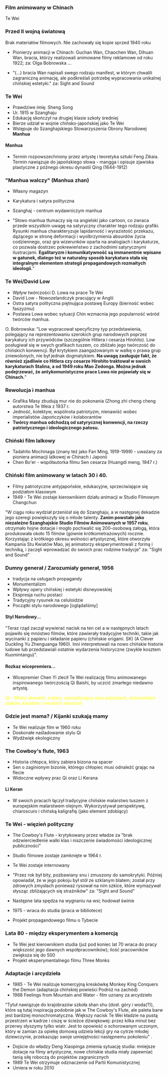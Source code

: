 

### Film animowany w Chinach
Te Wei



### Przed II wojną światową

Brak materiałów filmowych. Nie zachowały się kopie sprzed 1940 roku


- Pionierzy animacji w Chinach: Guchan Wan, Chaochen Wan, Dihuan Wan, bracia, którzy realizowali animowane filmy reklamowe od roku 1922; za: Olga Bobrowska ...

- "(...) bracia Wan napisali swego rodzaju manifest, w którym chwalili zagraniczną animację, ale podkreślali potrzebę wypracowania unikalnej chińskiej estetyki." za: Sight and Sound


### Te Wei

- Prawdziwe imię: Sheng Song
- Ur. 1915 w Szanghaju
- Edukację skończył na drugiej klasie szkoły średniej
- Bierze udział w wojnie chińsko-japońskiej jako Te Wei
- Wstępuje do Szanghajskiego Stowarzyszenia Obrony Narodowej **Manhua**

#### Manhua

- Termin rozpowszechniony przez artystę i teoretyka sztuki Feng Zikaia. Termin nawiązuje do japońskiego słowa - mangga i opisuje zjawiska plastyczne z późnego okresu dynastii Qing (1644-1912)


### "Manhua walczy" (Manhua zhan)


- Własny magazyn
- Karykatura i satyra polityczna
- Szanghaj - centrum wydawniczym manhua

- "Słowo manhua tłumaczy się na angielski jako cartoon, co zwraca przede wszystkim uwagę na satyryczny charakter tego rodzaju grafiki. Rysunki manhua charakteryzuje lapidarność i wyrazistość przekazu, dążącego w stronę deformacji i wyolbrzymienia absurdów życia codziennego, oraz gra wizerunków oparta na analogiach i karykaturze, co pozwala dostrzec pokrewieństwo z zachodnimi satyrycznymi ilustracjami. 
  **Egalitaryzm i komunikatywność są immanentnie wpisane w gatunek, dlatego też w naturalny sposób karykatura stała się integralnym elementem strategii propagandowych rozmaitych ideologii.**"

### Te Wei/David Low

- Wpływ twórczości D. Lowa na prace Te Wei
- David Low - Nowozelandczyk pracujący w Anglii
- Ostra satyra polityczna piętnująca postawę Europy (bierność wobec faszyzmu)
- Postawa Lowa wobec sytuacji Chin wzmacnia jego popularność wśród twórców manhua.


O. Bobrowska: "Low wypracował specyficzny typ przedstawienia, polegający na reprezentowaniu szerokich grup narodowych poprzez karykatury ich przywódców (szczególnie Hitlera i cesarza Hirohito). Low posługiwał się w swych grafikach tuszem, co zbliżało jego twórczość do chińskich konwencji. Był krytykiem zaangażowanym w walkę o prawa grup zniewolonych, nie był jednak dogmatykiem. **Na uwagę zasługuje fakt, że również zjadliwie co Hitlera czy cesarze Hirohito traktował w swoich karykaturach Stalina, a od 1949 roku Mao Zedonga. Można jednak podejrzewać, że antykomunistyczne prace Lowa nie pojawiały się w Chinach.**"



### Rewolucja i manhua

- Grafika Masy zbudują mur nie do pokonania (Zhong zhi cheng cheng autorstwa Te Weia z 1937 r.
- Jedność, kolektyw, wspólnota patriotyzm, nienawiść wobec imperialistów Japończyków i kolaborantów
- **Twórcy manhua odchodzą od satyrycznej konwencji, na rzeczy patriotycznego i ideologicznego patosu.**



### Chiński film lalkowy

- Tadahito Mochinaga (znany też jako Fan Ming, 1919-1999) - uważany za pioniera animacji lalkowej w Chinach i Japonii
- Chen Bo'er - współautorka filmu Sen cesarza (Huangdi meng, 1947 r.)


### Chiński film animowany w latach 30 i 40.

- Filmy patriotyczne antyjapońskie, edukacyjne, sprzeciwiające się podziałom klasowym
- 1949 - Te Wei zostaje kierownikiem działu animacji w Studio Filmowym Changchun



"W ciągu roku wydział przeniósł się do Szanghaju, a w następnej dekadzie jego szeregi powiększyły się o młode talenty. **Zanim powstało jako niezależne Szanghajskie Studio Filmów Animowanych w 1957 roku**, otrzymało hojne dotacje i mogło pochwalić się 200-osobową załogą, która produkowała około 15 filmów (gównie krótkometrażowych) rocznie. Korzystając z krótkiego okresu wolności artystycznej, które otworzyła Kampania Stu Kwiatów Mao, jej animatorzy eksperymentowali z formą i techniką, i zaczęli wprowadzać do swoich prac rodzime tradycje"
za: "Sight and Sound"


### Dumny generał / Zarozumiały generał, 1956

- tradycja na usługach propagandy
- Monumentalizm
- Wpływy opery chińskiej i estetyki disneyowskiej
- Ekspresja ruchu postaci
- Tradycyjny rysunek na celuloidzie
- Początki stylu narodowego
[oglądaliśmy]

#### Styl Narodowy...

"Teraz rząd zaczął wywierać nacisk na ten cel a w następnych latach pojawiło się mnóstwo filmów, które zawierały tradycyjne techniki, takie jak wycinanki z papieru i składanie papieru (chińskie origami. SK) (A Clever Duckling Yu Zhenguanga 1960). Inni interpretowali na nowo chińskie historie ludowe lub przedstawiali ostatnie wydarzenia historyczne (zwykle kosztem Kuomintangu)".

#### Rozkaz wicepremiera...

- Wicepremier Chen Yi zlecił Te Wei realizację filmu animowanego inspirowanego twórczością Qi Baishi, by uczcić zmarłego niedawno artystę.


<font color="#ffff00">Qi - Mistrz akwareli, malarz, specjalizujący sięw pejzażach, wizerunkach ptaków, kwiatów i morskich stworzeń</font>

### Gdzie jest mama? / Kijanki szukają mamy

- Te Wei realizuje film w 1960 roku
- Doskonałe naśladowanie stylu Qi
- Wydźwięk ekologiczny


### The Cowboy's flute, 1963

- Historia chłopca, który zabiera bizona na spacer
- Sen o zaginionym bizonie, którego chłopiec musi odnaleźć grając na flecie
- Widoczne wpływy prac Qi oraz Li Kerana


#### Li Keran
- W swoich pracach łączył tradycyjne chińskie malarstwo tuszem z europejskim malarstwem olejnym. Wykorzystywał perspektywę, chiaroscuro i chińską kaligrafię (jako element zdobiący)



### Te Wei - więzień polityczny

- The Cowboy's Flute - krytykowany przez władze za "brak odzwierciedlenie walki klas i niszczenie świadomości ideologicznej publiczności"
- Studio filmowe zostaje zamknięte w 1964 r.
- Te Wei zostaje internowany
- "Przez rok był bity, pozbawiany snu i zmuszony do samokrytyki. Później opowiadał, że w jego pokoju był stół ze szklanym blatem; został przy zdrowych zmysłach ponieważ rysował na nim szkice, które wymazywał słysząc zbliżających się strażników" za: "Sight and Sound"


- Następne lata spędza na wygnaniu na wsi; hodował świnie
- 1975 - wraca do studia (praca w bibliotece)
- Projekt propagandowego filmu o Tybecie



### Lata 80 - między eksperymentem a komercją

- Te Wei jest kierownikiem studia (już pod koniec lat 70 wraca do pracy większość jego dawnych współpracowników); ilość pracowników zwiększa się do 500
- Projekt eksperymentalnego filmu Three Monks


### Adaptacje i arcydzieła

- 1985 - Te Wei realizuje komercyjną kreskówkę Monkey King Conquers the Demon (adaptacja chińskiej powieści Podróż na zachód)
- 1988 Feelings from Mountain and Water - film uznany za arcydzieło



"Tytuł nawiązuje do krajobrazów szkoła shan shu (dosł. góry i woda(?)), które są tutaj inspiracją podobnie jak w The Cowboy's Flute, ale paleta barw jest bardziej monochromatyczna. Większy nacisk Te Wei kładzie na pustą przestrzeń w kadrze i ciszę w ścieżce dźwiękowej: przez kilka minut bez przerwy słyszymy tylko wiatr. Jest to opowieść o schorowanym uczonym, który w zamian za opiekę domową udziela lekcji gry na cytrze młodej dziewczynie, przekazując swoje umiejętności następnemu pokoleniu" .


- Dojście do władzy Deng Xiaopinga zmienia sytuację studia: mniejsze dotacje na filmy artystyczne, nowe chińskie studia miały zapewniać tanią siłę roboczą do projektów zagranicznych
- 1989 Te Wei otrzymuje odznaczenie od Partii Komunistycznej
- Umiera w roku 2010